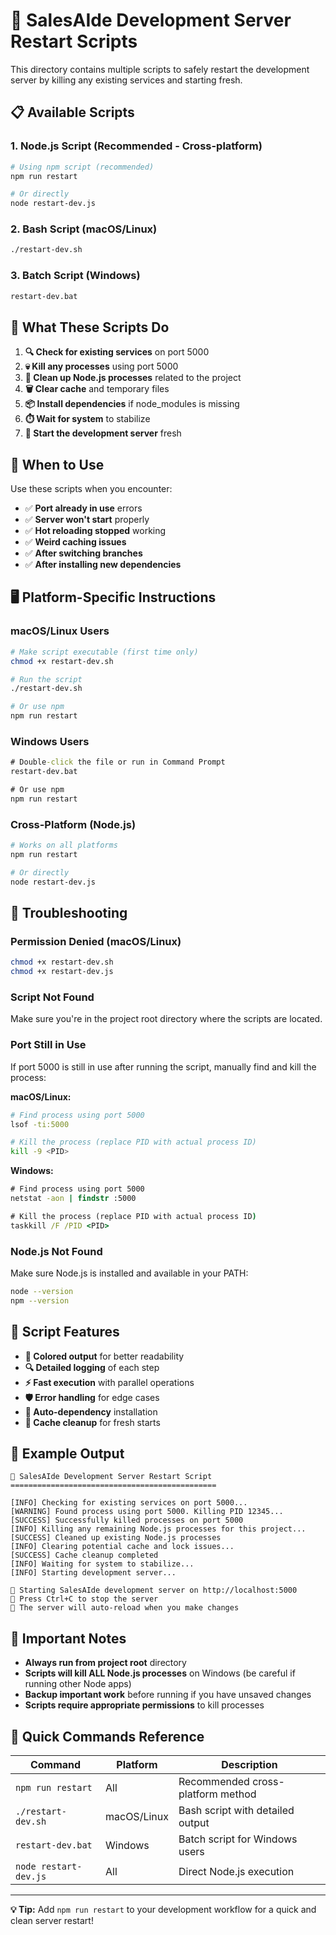 # 🚀 SalesAIde Development Server Restart Scripts

This directory contains multiple scripts to safely restart the development server by killing any existing services and starting fresh.

## 📋 Available Scripts

### 1. **Node.js Script (Recommended - Cross-platform)**
```bash
# Using npm script (recommended)
npm run restart

# Or directly
node restart-dev.js
```

### 2. **Bash Script (macOS/Linux)**
```bash
./restart-dev.sh
```

### 3. **Batch Script (Windows)**
```cmd
restart-dev.bat
```

## 🔧 What These Scripts Do

1. **🔍 Check for existing services** on port 5000
2. **💀 Kill any processes** using port 5000
3. **🧹 Clean up Node.js processes** related to the project
4. **🗑️ Clear cache** and temporary files
5. **📦 Install dependencies** if node_modules is missing
6. **⏱️ Wait for system** to stabilize
7. **🚀 Start the development server** fresh

## 🎯 When to Use

Use these scripts when you encounter:

- ✅ **Port already in use** errors
- ✅ **Server won't start** properly
- ✅ **Hot reloading stopped** working
- ✅ **Weird caching issues**
- ✅ **After switching branches**
- ✅ **After installing new dependencies**

## 🖥️ Platform-Specific Instructions

### **macOS/Linux Users**
```bash
# Make script executable (first time only)
chmod +x restart-dev.sh

# Run the script
./restart-dev.sh

# Or use npm
npm run restart
```

### **Windows Users**
```cmd
# Double-click the file or run in Command Prompt
restart-dev.bat

# Or use npm
npm run restart
```

### **Cross-Platform (Node.js)**
```bash
# Works on all platforms
npm run restart

# Or directly
node restart-dev.js
```

## 🔧 Troubleshooting

### **Permission Denied (macOS/Linux)**
```bash
chmod +x restart-dev.sh
chmod +x restart-dev.js
```

### **Script Not Found**
Make sure you're in the project root directory where the scripts are located.

### **Port Still in Use**
If port 5000 is still in use after running the script, manually find and kill the process:

**macOS/Linux:**
```bash
# Find process using port 5000
lsof -ti:5000

# Kill the process (replace PID with actual process ID)
kill -9 <PID>
```

**Windows:**
```cmd
# Find process using port 5000
netstat -aon | findstr :5000

# Kill the process (replace PID with actual process ID)
taskkill /F /PID <PID>
```

### **Node.js Not Found**
Make sure Node.js is installed and available in your PATH:
```bash
node --version
npm --version
```

## 🎨 Script Features

- **🌈 Colored output** for better readability
- **🔍 Detailed logging** of each step
- **⚡ Fast execution** with parallel operations
- **🛡️ Error handling** for edge cases
- **🔄 Auto-dependency** installation
- **🧹 Cache cleanup** for fresh starts

## 📝 Example Output

```
🚀 SalesAIde Development Server Restart Script
==============================================

[INFO] Checking for existing services on port 5000...
[WARNING] Found process using port 5000. Killing PID 12345...
[SUCCESS] Successfully killed processes on port 5000
[INFO] Killing any remaining Node.js processes for this project...
[SUCCESS] Cleaned up existing Node.js processes
[INFO] Clearing potential cache and lock issues...
[SUCCESS] Cache cleanup completed
[INFO] Waiting for system to stabilize...
[INFO] Starting development server...

🎯 Starting SalesAIde development server on http://localhost:5000
📝 Press Ctrl+C to stop the server
🔄 The server will auto-reload when you make changes
```

## 🚨 Important Notes

- **Always run from project root** directory
- **Scripts will kill ALL Node.js processes** on Windows (be careful if running other Node apps)
- **Backup important work** before running if you have unsaved changes
- **Scripts require appropriate permissions** to kill processes

## 🔗 Quick Commands Reference

| Command | Platform | Description |
|---------|----------|-------------|
| `npm run restart` | All | Recommended cross-platform method |
| `./restart-dev.sh` | macOS/Linux | Bash script with detailed output |
| `restart-dev.bat` | Windows | Batch script for Windows users |
| `node restart-dev.js` | All | Direct Node.js execution |

---

**💡 Tip:** Add `npm run restart` to your development workflow for a quick and clean server restart!
